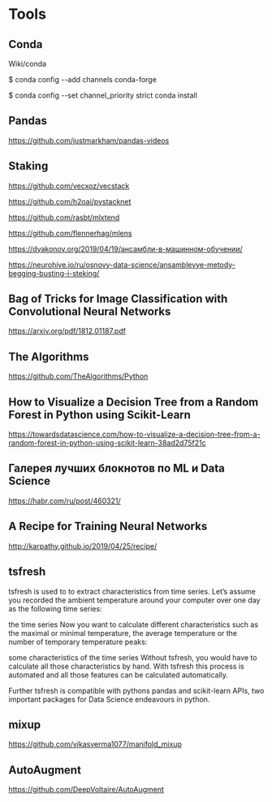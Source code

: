 # Tools

## Conda
Wiki/conda

$ conda config --add channels conda-forge

$ conda config --set channel_priority strict conda install

## Pandas

https://github.com/justmarkham/pandas-videos

## Staking

https://github.com/vecxoz/vecstack

https://github.com/h2oai/pystacknet

https://github.com/rasbt/mlxtend

https://github.com/flennerhag/mlens

https://dyakonov.org/2019/04/19/ансамбли-в-машинном-обучении/

https://neurohive.io/ru/osnovy-data-science/ansamblevye-metody-begging-busting-i-steking/

## Bag of Tricks for Image Classification with Convolutional Neural Networks

https://arxiv.org/pdf/1812.01187.pdf

## The Algorithms

https://github.com/TheAlgorithms/Python

## How to Visualize a Decision Tree from a Random Forest in Python using Scikit-Learn

https://towardsdatascience.com/how-to-visualize-a-decision-tree-from-a-random-forest-in-python-using-scikit-learn-38ad2d75f21c

## Галерея лучших блокнотов по ML и Data Science

https://habr.com/ru/post/460321/

## A Recipe for Training Neural Networks

http://karpathy.github.io/2019/04/25/recipe/

## tsfresh

tsfresh is used to to extract characteristics from time series. Let’s assume you recorded the ambient temperature around your computer over one day as the following time series:

the time series
Now you want to calculate different characteristics such as the maximal or minimal temperature, the average temperature or the number of temporary temperature peaks:

some characteristics of the time series
Without tsfresh, you would have to calculate all those characteristics by hand. With tsfresh this process is automated and all those features can be calculated automatically.

Further tsfresh is compatible with pythons pandas and scikit-learn APIs, two important packages for Data Science endeavours in python.

## mixup

https://github.com/vikasverma1077/manifold_mixup

## AutoAugment

https://github.com/DeepVoltaire/AutoAugment
